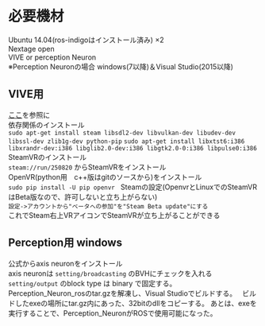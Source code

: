 # 必要機材
Ubuntu 14.04(ros-indigoはインストール済み) ×2  
Nextage open  
VIVE or perception Neuron  
※Perception Neuronの場合
windows(7以降)＆Visual Studio(2015以降)

##  VIVE用  
[ここ](http://bluelet.sakura.ne.jp/db/2017/12/11/post-57/)を参照に  
依存関係のインストール  
`sudo apt-get install steam libsdl2-dev libvulkan-dev libudev-dev libssl-dev zlib1g-dev python-pip`
`sudo apt-get install libxtst6:i386 libxrandr-dev:i386 libglib2.0-dev:i386 libgtk2.0-0:i386 libpulse0:i386`  
SteamVRのインストール  
`steam://run/250820` からSteamVRをインストール  
OpenVR(python用　c++版はgitのソースから)をインストール  
`sudo pip install -U pip openvr`  
Steamの設定(OpenvrとLinuxでのSteamVRはBeta版なので、許可しないと立ち上がらない)  
`設定->アカウントから"ベータへの参加"を"Steam Beta update"にする`  
これでSteam右上VRアイコンでSteamVRが立ち上がることができる

##  Perception用 windows
公式からaxis neuronをインストール  
axis neuronは
`setting/broadcasting` のBVHにチェックを入れる  
`setting/output` のblock type は binary で固定する。  
Perception_Neuron_rosのtar.gzを解凍し、Visual Studioでビルドする。  
ビルドしたexeの場所にtar.gz内にあった、32bitのdllをコピーする。
あとは、exeを実行することで、Perception_NeuronがROSで使用可能になった。

